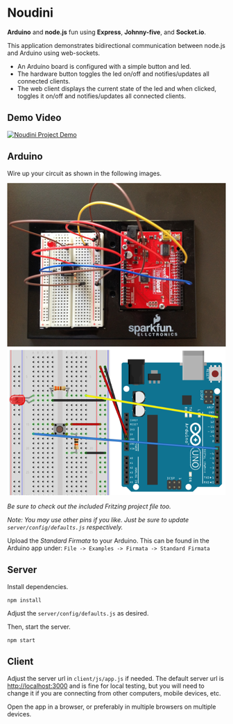 # Noudini

__Arduino__ and __node.js__ fun using __Express__, __Johnny-five__, and __Socket.io__.

This application demonstrates bidirectional communication between node.js and
Arduino using web-sockets.

* An Arduino board is configured with a simple button and led.
* The hardware button toggles the led on/off and notifies/updates all connected
clients.
* The web client displays the current state of the led and when clicked,
toggles it on/off and notifies/updates all connected clients.

## Demo Video

[![Noudini Project Demo](http://img.youtube.com/vi/-ClD1SPW2uQ/0.jpg)](http://youtu.be/-ClD1SPW2uQ)

## Arduino

Wire up your circuit as shown in the following images.

![photo](https://raw.githubusercontent.com/brentertz/noudini/master/photo.jpg)
![breadboard](https://raw.githubusercontent.com/brentertz/noudini/master/breadboard.png)

_Be sure to check out the included Fritzing project file too._

_Note: You may use other pins if you like.  Just be sure to update
`server/config/defaults.js` respectively._

Upload the _Standard Firmata_ to your Arduino. This can be found in the
Arduino app under: `File -> Examples -> Firmata -> Standard Firmata`

## Server

Install dependencies.

```
npm install
```

Adjust the `server/config/defaults.js` as desired.

Then, start the server.

```
npm start
```

## Client

Adjust the server url in `client/js/app.js` if needed.  The default server url
is [http://localhost:3000](http://localhost:3000) and is fine for local
testing, but you will need to change it if you are connecting from other
computers, mobile devices, etc.

Open the app in a browser, or preferably in multiple browsers on multiple
devices.
